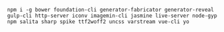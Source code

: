 	npm i -g bower foundation-cli generator-fabricator generator-reveal gulp-cli http-server iconv imagemin-cli jasmine live-server node-gyp npm salita sharp spike ttf2woff2 uncss varstream vue-cli yo